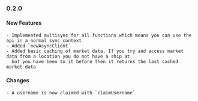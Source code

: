 
### 0.2.0

#### New Features
	- Implemented multisync for all functions which means you can use the api in a normal sync context
	- Added `newAsyncClient`
	- Added basic caching of market data. If you try and access market data from a location you do not have a ship at
	  but you have been to it before then it returns the last cached market data
	  
#### Changes
	- A username is now claimed with `claimUsername`
